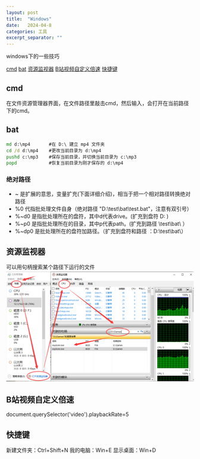 ```yaml
---
layout: post
title:  "Windows"
date:   2024-04-8
categories: 工具
excerpt_separator: ""
---
```


windows下的一些技巧

[cmd](#cmd)
[bat](#bat)
[资源监视器](#资源监视器)
[B站视频自定义倍速](#B站视频自定义倍速)
[快捷键](#快捷键)
## cmd
在文件资源管理器界面，在文件路径里敲击cmd，然后输入，会打开在当前路径下的cmd。

## bat
```bat
md d:\mp4       #在 D:\ 建立 mp4 文件夹
cd /d d:\mp4    #更改当前目录为 d:\mp4
pushd c:\mp3    #保存当前目录，并切换当前目录为 c:\mp3
popd            #恢复当前目录为刚才保存的 d:\mp4
```

### 绝对路径
- ~           是扩展的意思，变量扩充(下面详细介绍)，相当于把一个相对路径转换绝对路径
- %0          代指批处理文件自身（绝对路径 "D:\test\bat\test.bat"，注意有双引号）
- %~d0        是指批处理所在的盘符，其中d代表drive。(扩充到盘符 D: )
- %~p0        是指批处理所在的目录，其中p代表path。(扩充到路径 \test\bat\ ）
- %~dp0       是批处理所在的盘符加路径。（扩充到盘符和路径 ：D:\test\bat\）



## 资源监视器
可以用句柄搜索某个路径下运行的文件  
![](../../../assets/tools/windows/1.png)

## B站视频自定义倍速
document.querySelector('video').playbackRate=5

## 快捷键
新建文件夹：Ctrl+Shift+N
我的电脑：Win+E
显示桌面：Win+D
